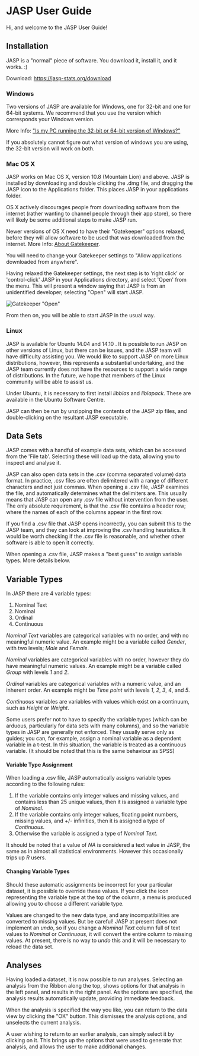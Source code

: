 
JASP User Guide
===============

Hi, and welcome to the JASP User Guide!

Installation
------------

JASP is a "normal" piece of software. You download it, install it, and it works. :)

Download: https://jasp-stats.org/download

### Windows

Two versions of JASP are available for Windows, one for 32-bit and one for 64-bit systems. We recommend that you use the version which corresponds your Windows version.

More Info: ["Is my PC running the 32-bit or 64-bit version of Windows?"](http://windows.microsoft.com/en-US/windows7/find-out-32-or-64-bit)

If you absolutely cannot figure out what version of windows you are using, the 32-bit version will work on both.

### Mac OS X

JASP works on Mac OS X, version 10.8 (Mountain Lion) and above. JASP is installed by downloading and double clicking the .dmg file, and dragging the JASP icon to the Applications folder. This places JASP in your applications folder.

OS X actively discourages people from downloading software from the internet (rather wanting to channel people through their app store), so there will likely be some additional steps to make JASP run.

Newer versions of OS X need to have their "Gatekeeper" options relaxed, before they will allow software to be used that was downloaded from the internet. More Info: [About Gatekeeper](https://support.apple.com/en-us/HT202491).

You will need to change your Gatekeeper settings to "Allow applications downloaded from anywhere".

Having relaxed the Gatekeeper settings, the next step is to 'right click' or 'control-click' JASP in your Applications directory, and select 'Open' from the menu. This will present a window saying that JASP is from an unidentified developer; selecting "Open" will start JASP.

![Gatekeeper "Open"](https://raw.githubusercontent.com/jasp-stats/jasp-desktop/development/Docs/user-guide/gakekeeper.png)

From then on, you will be able to start JASP in the usual way.

### Linux

JASP is available for Ubuntu 14.04 and 14.10 . It is possible to run JASP on other versions of Linux, but there can be issues, and the JASP team will have difficulty assisting you. We would like to support JASP on more Linux distributions, however, this represents a substantial undertaking, and the JASP team currently does not have the resources to support a wide range of distributions. In the future, we hope that members of the Linux community will be able to assist us.

Under Ubuntu, it is necessary to first install *libblas* and *liblapack*. These are available in the Ubuntu Software Centre.

JASP can then be run by unzipping the contents of the JASP zip files, and double-clicking on the resultant JASP executable.

Data Sets
---------

JASP comes with a handful of example data sets, which can be accessed from the 'File tab'. Selecting these will load up the data, allowing you to inspect and analyse it.

JASP can also open data sets in the .csv (comma separated volume) data format. In practice, .csv files are often delimitered with a range of different characters and not just commas. When opening a .csv file, JASP examines the file, and automatically determines what the delimiters are. This usually means that JASP can open any .csv file without intervention from the user. The only absolute requirement, is that the .csv file contains a header row; where the names of each of the columns appear in the first row.

If you find a .csv file that JASP opens incorrectly, you can submit this to the JASP team, and they can look at improving the .csv handling heuristics. It would be worth checking if the .csv file is reasonable, and whether other software is able to open it correctly.

When opening a .csv file, JASP makes a "best guess" to assign variable types. More details below.

Variable Types
--------------

In JASP there are 4 variable types:

1. Nominal Text
2. Nominal
3. Ordinal
4. Continuous

*Nominal Text* variables are categorical variables with no order, and with no meaningful numeric value. An example might be a variable called *Gender*, with two levels; *Male* and *Female*.

*Nominal* variables are categorical variables with no order, however they do have meaningful numeric values. An example might be a variable called *Group* with levels *1* and *2*.

*Ordinal* variables are categorical variables with a numeric value, and an inherent order. An example might be *Time point* with levels *1*, *2*, *3*, *4*, and *5*.

*Continuous* variables are variables with values which exist on a continuum, such as *Height* or *Weight*.

Some users prefer not to have to specify the variable types (which can be arduous, particularly for data sets with many columns), and so the variable types in JASP are generally not enforced. They usually serve only as guides; you can, for example, assign a nominal variable as a dependent variable in a t-test. In this situation, the variable is treated as a continuous variable.
(It should be noted that this is the same behaviour as SPSS)

#### Variable Type Assignment

When loading a .csv file, JASP automatically assigns variable types according to the following rules:

1. If the variable contains only integer values and missing values, and contains less than 25 unique values, then it is assigned a variable type of *Nominal*.
2. If the variable contains only integer values, floating point numbers, missing values, and +/- infinities, then it is assigned a type of *Continuous*.
3. Otherwise the variable is assigned a type of *Nominal Text*.

It should be noted that a value of *NA* is considered a text value in JASP, the same as in almost all statistical environments. However this occasionally trips up *R* users.

#### Changing Variable Types

Should these automatic assignments be incorrect for your particular dataset, it is possible to override these values. If you click the icon representing the variable type at the top of the column, a menu is produced allowing you to choose a different variable type.

Values are changed to the new data type, and any incompatibilities are converted to missing values. But be careful! JASP at present does not implement an *undo*, so if you change a *Nominal Text* column full of text values to *Nominal* or *Continuous*, it will convert the entire column to missing values. At present, there is no way to *undo* this and it will be necessary to reload the data set.

Analyses
--------

Having loaded a dataset, it is now possible to run analyses. Selecting an analysis from the Ribbon along the top, shows options for that analysis in the left panel, and results in the right panel. As the options are specified, the analysis results automatically update, providing immediate feedback.

When the analysis is specified the way you like, you can return to the data view by clicking the "OK" button. This dismisses the analysis options, and unselects the current analysis.

A user wishing to return to an earlier analysis, can simply select it by clicking on it. This brings up the options that were used to generate that analysis, and allows the user to make additional changes.
